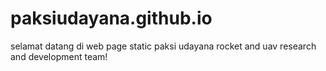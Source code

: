 # paksiudayana.github.io
selamat datang di web page static paksi udayana rocket and uav research and development team!
